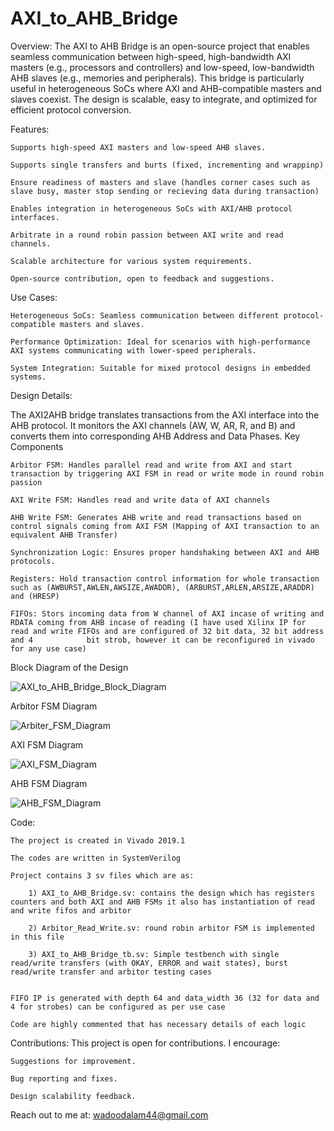 # AXI_to_AHB_Bridge
Overview:
The AXI to AHB Bridge is an open-source project that enables seamless communication between high-speed, high-bandwidth AXI masters (e.g., processors and controllers) and low-speed, low-bandwidth AHB slaves (e.g., memories and peripherals). This bridge is particularly useful in heterogeneous SoCs where AXI and AHB-compatible masters and slaves coexist.
The design is scalable, easy to integrate, and optimized for efficient protocol conversion.

Features:

    Supports high-speed AXI masters and low-speed AHB slaves.
    
    Supports single transfers and burts (fixed, incrementing and wrappinp)

    Ensure readiness of masters and slave (handles corner cases such as slave busy, master stop sending or recieving data during transaction)
    
    Enables integration in heterogeneous SoCs with AXI/AHB protocol interfaces.
    
    Arbitrate in a round robin passion between AXI write and read channels.
    
    Scalable architecture for various system requirements.
    
    Open-source contribution, open to feedback and suggestions.
    

Use Cases:

    Heterogeneous SoCs: Seamless communication between different protocol-compatible masters and slaves.
    
    Performance Optimization: Ideal for scenarios with high-performance AXI systems communicating with lower-speed peripherals.
    
    System Integration: Suitable for mixed protocol designs in embedded systems.

Design Details:

The AXI2AHB bridge translates transactions from the AXI interface into the AHB protocol. It monitors the AXI channels (AW, W, AR, R, and B) and converts them into corresponding AHB Address and Data Phases.
Key Components

    Arbitor FSM: Handles parallel read and write from AXI and start transaction by triggering AXI FSM in read or write mode in round robin passion
    
    AXI Write FSM: Handles read and write data of AXI channels
    
    AHB Write FSM: Generates AHB write and read transactions based on control signals coming from AXI FSM (Mapping of AXI transaction to an equivalent AHB Transfer)
    
    Synchronization Logic: Ensures proper handshaking between AXI and AHB protocols.
    
    Registers: Hold transaction control information for whole transaction such as (AWBURST,AWLEN,AWSIZE,AWADDR), (ARBURST,ARLEN,ARSIZE,ARADDR) and (HRESP)
    
    FIFOs: Stors incoming data from W channel of AXI incase of writing and RDATA coming from AHB incase of reading (I have used Xilinx IP for read and write FIFOs and are configured of 32 bit data, 32 bit address and 4            bit strob, however it can be reconfigured in vivado for any use case)
    
Block Diagram of the Design

![AXI_to_AHB_Bridge_Block_Diagram](https://github.com/user-attachments/assets/c0d8a7d3-0aa6-4d20-afeb-a54cee011190)

Arbitor FSM Diagram

![Arbiter_FSM_Diagram](https://github.com/user-attachments/assets/763b4922-4169-4bbd-8010-c40dee7ca66c)

AXI FSM Diagram

![AXI_FSM_Diagram](https://github.com/user-attachments/assets/2ba3a978-729c-46a3-b320-ebdd9ddf6e63)

AHB FSM Diagram

![AHB_FSM_Diagram](https://github.com/user-attachments/assets/9e09b06d-2f81-417f-8466-08187baf8ac0)

Code:

    The project is created in Vivado 2019.1

    The codes are written in SystemVerilog

    Project contains 3 sv files which are as:

        1) AXI_to_AHB_Bridge.sv: contains the design which has registers counters and both AXI and AHB FSMs it also has instantiation of read and write fifos and arbitor

        2) Arbitor_Read_Write.sv: round robin arbitor FSM is implemented in this file

        3) AXI_to_AHB_Bridge_tb.sv: Simple testbench with single read/write transfers (with OKAY, ERROR and wait states), burst read/write transfer and arbitor testing cases
    

    FIFO IP is generated with depth 64 and data_width 36 (32 for data and 4 for strobes) can be configured as per use case

    Code are highly commented that has necessary details of each logic

    
Contributions:
This project is open for contributions. I encourage:

    Suggestions for improvement.
    
    Bug reporting and fixes.
    
    Design scalability feedback.

Reach out to me at: wadoodalam44@gmail.com
